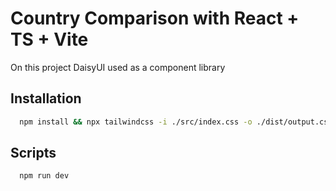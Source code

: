 
# Country Comparison with React + TS + Vite
On this project DaisyUI used as a component library

## Installation

```bash
  npm install && npx tailwindcss -i ./src/index.css -o ./dist/output.css
```
## Scripts
```bash
  npm run dev
```

    
